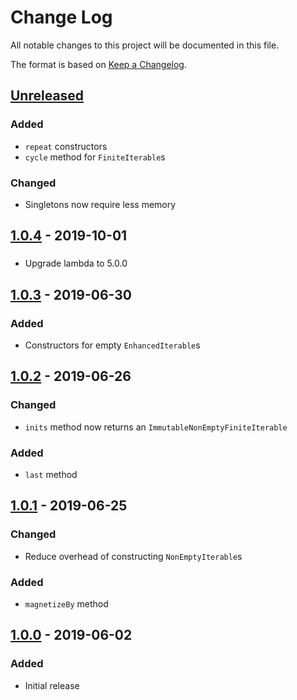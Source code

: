 # Change Log
All notable changes to this project will be documented in this file.

The format is based on [Keep a Changelog](http://keepachangelog.com/).

## [Unreleased]
### Added
- `repeat` constructors
- `cycle` method for `FiniteIterable`s

### Changed
- Singletons now require less memory

## [1.0.4] - 2019-10-01
###
- Upgrade lambda to 5.0.0

## [1.0.3] - 2019-06-30
### Added
- Constructors for empty `EnhancedIterable`s

## [1.0.2] - 2019-06-26
### Changed
- `inits` method now returns an `ImmutableNonEmptyFiniteIterable`

### Added
- `last` method

## [1.0.1] - 2019-06-25
### Changed
- Reduce overhead of constructing `NonEmptyIterable`s

### Added
- `magnetizeBy` method

## [1.0.0] - 2019-06-02
### Added
- Initial release

[Unreleased]: https://github.com/kschuetz/enhanced-iterables/compare/enhanced-iterables-1.0.4...HEAD
[1.0.4]: https://github.com/kschuetz/enhanced-iterables/compare/enhanced-iterables-1.0.3...enhanced-iterables-1.0.4
[1.0.3]: https://github.com/kschuetz/enhanced-iterables/compare/enhanced-iterables-1.0.2...enhanced-iterables-1.0.3
[1.0.2]: https://github.com/kschuetz/enhanced-iterables/compare/enhanced-iterables-1.0.1...enhanced-iterables-1.0.2
[1.0.1]: https://github.com/kschuetz/enhanced-iterables/compare/enhanced-iterables-1.0.0...enhanced-iterables-1.0.1
[1.0.0]: https://github.com/kschuetz/enhanced-iterables/commits/enhanced-iterables-1.0.0
